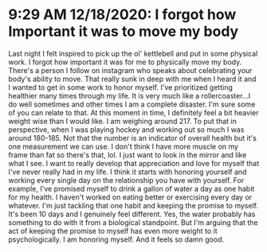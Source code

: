 # 9:29 AM 12/18/2020: I forgot how Important it was to move my body

Last night I felt inspired to pick up the ol' kettlebell and put in some physical work. I forgot how
important it was for me to physically move my body. There's a person I follow on instagram who speaks
about celebrating your body's ability to move. That really sunk in deep with me when I heard it and I wanted
to get in some work to honor myself. I've prioritized getting healthier many times through my life. It is
very much like a rollercoaster...I do well sometimes and other times I am a complete disaster. I'm sure some of
you can relate to that. At this moment in time, I definitely feel a bit heavier weight wise than I would like.
I am weighing around 217. To put that in perspective, when I was playing hockey and working out so much I was around
180-185. Not that the number is an indicator of overall health but it's one measurement we can use. I don't think
I have more muscle on my frame than fat so there's that, lol. I just want to look in the mirror and like what
I see. I want to really develop that appreciation and love for myself that I've never really had in my life.
I think it starts with honoring yourself and working every single day on the relationship you have with 
yourself. For example, I've promised myself to drink a gallon of water a day as one habit for my health. I 
haven't worked on eating better or exercising every day or whatever. I'm just tackling that one habit and
keeping the promise to myself. It's been 10 days and I genuinely feel different. Yes, the water probably has
something to do with it from a biological standpoint. But I'm arguing that the act of keeping the promise to myself
has even more weight to it psychologically. I am honoring myself. And it feels so damn good.
